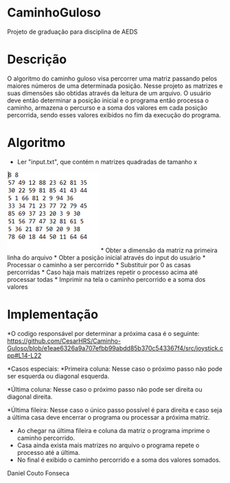 # CaminhoGuloso
Projeto de graduação para disciplina de AEDS


# Descrição

O algoritmo do caminho guloso visa percorrer uma matriz passando pelos maiores números de uma determinada posição. Nesse
projeto as matrizes e suas dimensões são obtidas através da leitura de um arquivo. O usuário deve então determinar a posição inicial
e o programa então processa o caminho, armazena o percurso e a soma dos valores em cada posição percorrida, sendo esses valores exibidos
no fim da execução do programa.


# Algoritmo

 * Ler "input.txt", que contém n matrizes quadradas de tamanho x
 <img  src="https://github.com/BARIZONN/CaminhoGuloso/blob/main/img/Untitled.png"> 
* Obter a dimensão da matriz na primeira linha do arquivo
* Obter a posição inicial através do input do usuário
* Processar o caminho a ser percorrido
* Substituir por 0 as casas percorridas
* Caso haja mais matrizes repetir o processo acima até processar todas
* Imprimir na tela o caminho percorrido e a soma dos valores


# Implementação

*O codigo responsável por determinar a próxima casa é o seguinte:
	https://github.com/CesarHRS/Caminho-Guloso/blob/e1eae6326a9a707efbb99abdd85b370c543367f4/src/joystick.cpp#L14-L22
            
 *Casos especiais:
 *Primeira coluna:
		Nesse caso o próximo passo não pode ser esquerda ou diagonal esquerda.

             

  *Última coluna: 
		Nesse caso o próximo passo não pode ser direita ou diagonal direita.


  *Última fileira:
			Nesse caso o único passo possível é para direita e caso seja a última casa deve encerrar o programa
		ou processar a próxima matriz.

* Ao chegar na última fileira e coluna da matriz o programa imprime o caminho percorrido.
* Casa ainda exista mais matrizes no arquivo o programa repete o processo até a última.
* No final é exibido o caminho percorrido e a soma dos valores somados.


Daniel Couto Fonseca
